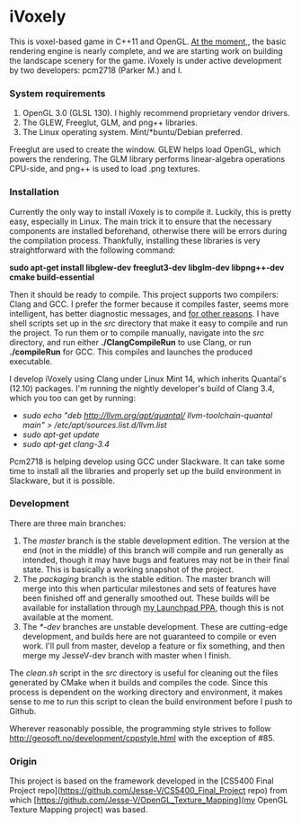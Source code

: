 # iVoxely

This is voxel-based game in C++11 and OpenGL. [At the moment,](https://github.com/Jesse-V/iVoxely/issues/milestones), the basic rendering engine is nearly complete, and we are starting work on building the landscape scenery for the game. iVoxely is under active development by two developers: pcm2718 (Parker M.) and I.

### System requirements

1. OpenGL 3.0 (GLSL 130). I highly recommend proprietary vendor drivers.
2. The GLEW, Freeglut, GLM, and png++ libraries.
3. The Linux operating system. Mint/*buntu/Debian preferred.

Freeglut are used to create the window. GLEW helps load OpenGL, which powers the rendering. The GLM library performs linear-algebra operations CPU-side, and png++ is used to load .png textures.

### Installation

Currently the only way to install iVoxely is to compile it. Luckily, this is pretty easy, especially in Linux. The main trick it to ensure that the necessary components are installed beforehand, otherwise there will be errors during the compilation process. Thankfully, installing these libraries is very straightforward with the following command:

**sudo apt-get install libglew-dev freeglut3-dev libglm-dev libpng++-dev cmake build-essential**

Then it should be ready to compile. This project supports two compilers: Clang and GCC. I prefer the former because it compiles faster, seems more intelligent, has better diagnostic messages, and [for other reasons](http://clang.llvm.org/comparison.html). I have shell scripts set up in the _src_ directory that make it easy to compile and run the project. To run them or to compile manually, navigate into the _src_ directory, and run either **./ClangCompileRun** to use Clang, or run **./compileRun** for GCC. This compiles and launches the produced executable.

I develop iVoxely using Clang under Linux Mint 14, which inherits Quantal's (12.10) packages. I'm running the nightly developer's build of Clang 3.4, which you too can get by running:

* *sudo echo "deb http://llvm.org/apt/quantal/ llvm-toolchain-quantal main" > /etc/apt/sources.list.d/llvm.list*
* *sudo apt-get update*
* *sudo apt-get clang-3.4*

Pcm2718 is helping develop using GCC under Slackware. It can take some time to install all the libraries and properly set up the build environment in Slackware, but it is possible.

### Development

There are three main branches:

1. The _master_ branch is the stable development edition. The version at the end (not in the middle) of this branch will compile and run generally as intended, though it may have bugs and features may not be in their final state. This is basically a working snapshot of the project.
2. The _packaging_ branch is the stable edition. The master branch will merge into this when particular milestones and sets of features have been finished off and generally smoothed out. These builds will be available for installation through [my Launchpad PPA](https://launchpad.net/~jvictors), though this is not available at the moment.
3. The _*-dev_ branches are unstable development. These are cutting-edge development, and builds here are not guaranteed to compile or even work. I'll pull from master, develop a feature or fix something, and then merge my JesseV-dev branch with master when I finish.

The *clean.sh* script in the _src_ directory is useful for cleaning out the files generated by CMake when it builds and compiles the code. Since this process is dependent on the working directory and environment, it makes sense to me to run this script to clean the build environment before I push to Github.

Wherever reasonably possible, the programming style strives to follow http://geosoft.no/development/cppstyle.html with the exception of #85.

### Origin

This project is based on the framework developed in the [CS5400 Final Project repo](https://github.com/Jesse-V/CS5400_Final_Project repo) from which [https://github.com/Jesse-V/OpenGL_Texture_Mapping](my OpenGL Texture Mapping project) was based.
